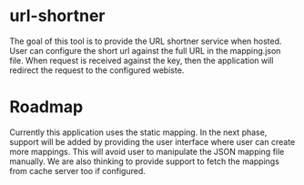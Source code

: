 # url-shortner

The goal of this tool is to provide the URL shortner service when hosted. User can configure the short url against the full URL in the mapping.json file. When request is received against the key, then the application will redirect the request to the configured webiste.

# Roadmap
Currently this application uses the static mapping. In the next phase, support will be added by providing the user interface where user can create more mappings. This will avoid user to manipulate the JSON mapping file manually. We are also thinking to provide support to fetch the mappings from cache server too if configured.